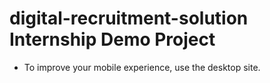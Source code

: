 # digital-recruitment-solution Internship Demo Project 

- To improve your mobile experience, use the desktop site. 
